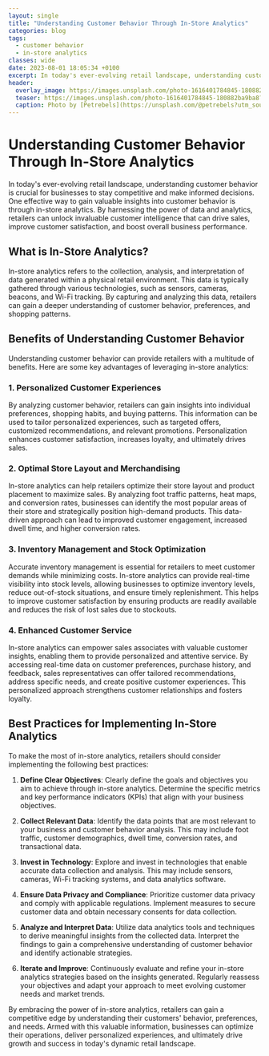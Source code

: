 ```yaml
---
layout: single
title: "Understanding Customer Behavior Through In-Store Analytics"
categories: blog
tags:
  - customer behavior
  - in-store analytics
classes: wide
date: 2023-08-01 18:05:34 +0100
excerpt: In today's ever-evolving retail landscape, understanding customer behavior is crucial for businesses to stay competitive and make informed decisions.
header:
  overlay_image: https://images.unsplash.com/photo-1616401784845-180882ba9ba8?crop=entropy&cs=tinysrgb&fit=max&fm=jpg&ixid=M3w0Nzk0ODB8MHwxfHNlYXJjaHw0fHxjdXN0b21lciUyMGJlaGF2aW9yJTJDJTIwaW4tc3RvcmUlMjBhbmFseXRpY3N8ZW58MHwwfHx8MTY5MDkwNTkyNnww&ixlib=rb-4.0.3&q=80&w=1080
  teaser: https://images.unsplash.com/photo-1616401784845-180882ba9ba8?crop=entropy&cs=tinysrgb&fit=max&fm=jpg&ixid=M3w0Nzk0ODB8MHwxfHNlYXJjaHw0fHxjdXN0b21lciUyMGJlaGF2aW9yJTJDJTIwaW4tc3RvcmUlMjBhbmFseXRpY3N8ZW58MHwwfHx8MTY5MDkwNTkyNnww&ixlib=rb-4.0.3&q=80&w=400
  caption: Photo by [Petrebels](https://unsplash.com/@petrebels?utm_source=peoplecounter&utm_medium=referral) on [Unsplash](https://unsplash.com/?utm_source=peoplecounter&utm_medium=referral)
---
```


# Understanding Customer Behavior Through In-Store Analytics

In today's ever-evolving retail landscape, understanding customer behavior is crucial for businesses to stay competitive and make informed decisions. One effective way to gain valuable insights into customer behavior is through in-store analytics. By harnessing the power of data and analytics, retailers can unlock invaluable customer intelligence that can drive sales, improve customer satisfaction, and boost overall business performance.

## What is In-Store Analytics?

In-store analytics refers to the collection, analysis, and interpretation of data generated within a physical retail environment. This data is typically gathered through various technologies, such as sensors, cameras, beacons, and Wi-Fi tracking. By capturing and analyzing this data, retailers can gain a deeper understanding of customer behavior, preferences, and shopping patterns.

## Benefits of Understanding Customer Behavior

Understanding customer behavior can provide retailers with a multitude of benefits. Here are some key advantages of leveraging in-store analytics:

### 1. Personalized Customer Experiences

By analyzing customer behavior, retailers can gain insights into individual preferences, shopping habits, and buying patterns. This information can be used to tailor personalized experiences, such as targeted offers, customized recommendations, and relevant promotions. Personalization enhances customer satisfaction, increases loyalty, and ultimately drives sales.

### 2. Optimal Store Layout and Merchandising

In-store analytics can help retailers optimize their store layout and product placement to maximize sales. By analyzing foot traffic patterns, heat maps, and conversion rates, businesses can identify the most popular areas of their store and strategically position high-demand products. This data-driven approach can lead to improved customer engagement, increased dwell time, and higher conversion rates.

### 3. Inventory Management and Stock Optimization

Accurate inventory management is essential for retailers to meet customer demands while minimizing costs. In-store analytics can provide real-time visibility into stock levels, allowing businesses to optimize inventory levels, reduce out-of-stock situations, and ensure timely replenishment. This helps to improve customer satisfaction by ensuring products are readily available and reduces the risk of lost sales due to stockouts.

### 4. Enhanced Customer Service

In-store analytics can empower sales associates with valuable customer insights, enabling them to provide personalized and attentive service. By accessing real-time data on customer preferences, purchase history, and feedback, sales representatives can offer tailored recommendations, address specific needs, and create positive customer experiences. This personalized approach strengthens customer relationships and fosters loyalty.

## Best Practices for Implementing In-Store Analytics

To make the most of in-store analytics, retailers should consider implementing the following best practices:

1. **Define Clear Objectives**: Clearly define the goals and objectives you aim to achieve through in-store analytics. Determine the specific metrics and key performance indicators (KPIs) that align with your business objectives.

2. **Collect Relevant Data**: Identify the data points that are most relevant to your business and customer behavior analysis. This may include foot traffic, customer demographics, dwell time, conversion rates, and transactional data.

3. **Invest in Technology**: Explore and invest in technologies that enable accurate data collection and analysis. This may include sensors, cameras, Wi-Fi tracking systems, and data analytics software.

4. **Ensure Data Privacy and Compliance**: Prioritize customer data privacy and comply with applicable regulations. Implement measures to secure customer data and obtain necessary consents for data collection.

5. **Analyze and Interpret Data**: Utilize data analytics tools and techniques to derive meaningful insights from the collected data. Interpret the findings to gain a comprehensive understanding of customer behavior and identify actionable strategies.

6. **Iterate and Improve**: Continuously evaluate and refine your in-store analytics strategies based on the insights generated. Regularly reassess your objectives and adapt your approach to meet evolving customer needs and market trends.

By embracing the power of in-store analytics, retailers can gain a competitive edge by understanding their customers' behavior, preferences, and needs. Armed with this valuable information, businesses can optimize their operations, deliver personalized experiences, and ultimately drive growth and success in today's dynamic retail landscape.